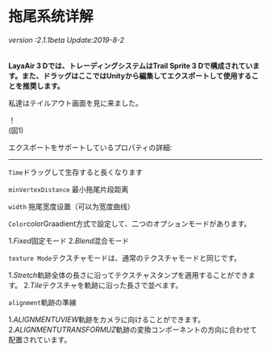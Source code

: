 # 拖尾系统详解

###### *version :2.1.1beta   Update:2019-8-2*

​**LayaAir 3 Dでは、トレーディングシステムはTrail Sprite 3 Dで構成されています。また、ドラッグはここではUnityから編集してエクスポートして使用することを推奨します。**

私達はテイルアウト画面を見に来ました。

！[](img/1.png)<br/>(図1)

エクスポートをサポートしているプロパティの詳細:

------

`Time`ドラッグして生存すると長くなります

`minVertexDistance` 最小拖尾片段距离

`width` 拖尾宽度设置（可以为宽度曲线）

`Color`colorGraadient方式で設定して、二つのオプションモードがあります。

1.*Fixed*固定モード
2.*Blend*混合モード

`texture Mode`テクスチャモードは、通常のテクスチャモードと同じです。

1.*Stretch*軌跡全体の長さに沿ってテクスチャスタンプを適用することができます。
2.*Tile*テクスチャを軌跡に沿った長さで並べます。

`alignment`軌跡の準線

1.*ALIGNMENTUVIEW*軌跡をカメラに向けることができます。
2.*ALIGNMENTUTRANSFORMUZ*軌跡の変換コンポーネントの方向に合わせて配置されています。